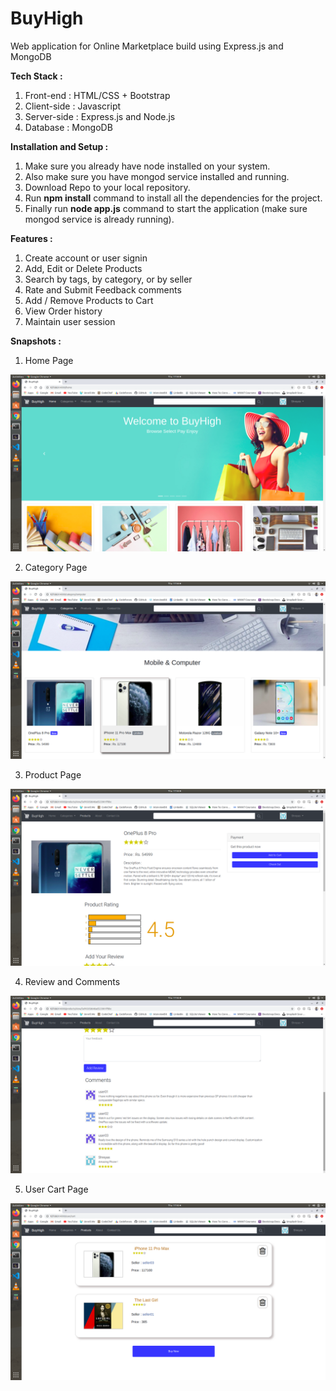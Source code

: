 # BuyHigh

Web application for Online Marketplace build using Express.js and MongoDB

**Tech Stack :**
1) Front-end : HTML/CSS + Bootstrap
2) Client-side : Javascript
3) Server-side : Express.js and Node.js
4) Database : MongoDB

**Installation and Setup :**
1) Make sure you already have node installed on your system.
2) Also make sure you have mongod service installed and running.
3) Download Repo to your local repository.
4) Run **npm install** command to install all the dependencies for the project.
5) Finally run **node app.js** command to start the application (make sure mongod service is already running).

**Features :**
1) Create account or user signin
2) Add, Edit or Delete Products 
3) Search by tags, by category, or by seller
4) Rate and Submit Feedback comments 
5) Add / Remove Products to Cart
6) View Order history
7) Maintain user session

**Snapshots :**
1) Home Page

![](snapshots/Snapshot1.png)

2) Category Page

![](snapshots/Snapshot2.png)

3) Product Page

![](snapshots/Snapshot3.png)

4) Review and Comments

![](snapshots/Snapshot4.png)

5) User Cart Page

![](snapshots/Snapshot5.png)